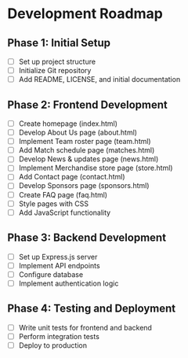 # Development Roadmap

## Phase 1: Initial Setup
- [ ] Set up project structure
- [ ] Initialize Git repository
- [ ] Add README, LICENSE, and initial documentation

## Phase 2: Frontend Development
- [ ] Create homepage (index.html)
- [ ] Develop About Us page (about.html)
- [ ] Implement Team roster page (team.html)
- [ ] Add Match schedule page (matches.html)
- [ ] Develop News & updates page (news.html)
- [ ] Implement Merchandise store page (store.html)
- [ ] Add Contact page (contact.html)
- [ ] Develop Sponsors page (sponsors.html)
- [ ] Create FAQ page (faq.html)
- [ ] Style pages with CSS
- [ ] Add JavaScript functionality

## Phase 3: Backend Development
- [ ] Set up Express.js server
- [ ] Implement API endpoints
- [ ] Configure database
- [ ] Implement authentication logic

## Phase 4: Testing and Deployment
- [ ] Write unit tests for frontend and backend
- [ ] Perform integration tests
- [ ] Deploy to production